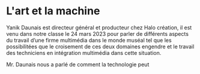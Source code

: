 # L'art et la machine

Yanik Daunais est directeur général et producteur chez Halo création, il est venu dans notre classe le 24 mars 2023 pour parler de différents aspects du travail d’une firme multimédia dans le monde muséal tel que les possibilitées que le croisement de ces deux domaines engendre et le travail des techniciens en intégration multimédia dans cette situation.

Mr. Daunais nous a parlé de comment la technologie peut 
